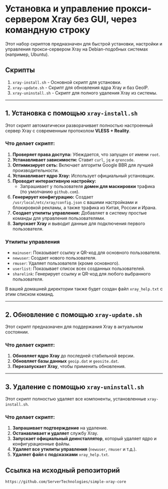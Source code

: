 # Установка и управление прокси-сервером Xray без GUI, через командную строку

Этот набор скриптов предназначен для быстрой установки, настройки и управления прокси-сервером Xray на Debian-подобных системах (например, Ubuntu).

## Скрипты

1.  `xray-install.sh` - Основной скрипт для установки.
2.  `xray-update.sh` - Скрипт для обновления ядра Xray и баз GeoIP.
3.  `xray-uninstall.sh` - Скрипт для полного удаления Xray из системы.

---

## 1. Установка с помощью `xray-install.sh`

Этот скрипт автоматически разворачивает полностью настроенный сервер Xray с современным протоколом **VLESS + Reality**.

### Что делает скрипт:

1.  **Проверяет права доступа:** Убеждается, что запущен от имени `root`.
2.  **Устанавливает зависимости:** Ставит `curl`, `jq` и `qrencode`.
3.  **Оптимизирует сеть:** Включает алгоритм Google BBR для лучшей производительности.
4.  **Устанавливает ядро Xray:** Использует официальный установщик.
5.  **Проводит интерактивную настройку:**
    *   Запрашивает у пользователя **домен для маскировки** трафика (по умолчанию `github.com`).
6.  **Генерирует конфигурацию:** Создает `/usr/local/etc/xray/config.json` с вашими настройками и блокировкой рекламы, а также трафика из Китая, России и Ирана.
7.  **Создает утилиты управления:** Добавляет в систему простые команды для управления пользователями.
8.  **Запускает Xray** и выводит данные для подключения первого пользователя.

### Утилиты управления

*   `mainuser`: Показывает ссылку и QR-код для основного пользователя.
*   `newuser`: Создает нового пользователя.
*   `rmuser`: Удаляет пользователя (кроме основного).
*   `userlist`: Показывает список всех созданных пользователей.
*   `sharelink`: Генерирует ссылку и QR-код для любого выбранного пользователя.

В вашей домашней директории также будет создан файл `xray_help.txt` с этим списком команд.

---

## 2. Обновление с помощью `xray-update.sh`

Этот скрипт предназначен для поддержания Xray в актуальном состоянии.

### Что делает скрипт:

1.  **Обновляет ядро Xray** до последней стабильной версии.
2.  **Обновляет базы данных** `geoip.dat` и `geosite.dat`.
3.  **Перезапускает Xray**, чтобы применить обновления.

---

## 3. Удаление с помощью `xray-uninstall.sh`

Этот скрипт полностью удаляет все компоненты, установленные `xray-install.sh`.

### Что делает скрипт:

1.  **Запрашивает подтверждение** на удаление.
2.  **Останавливает и удаляет** службу Xray.
3.  **Запускает официальный деинсталлятор**, который удаляет ядро и конфигурационные файлы.
4.  **Удаляет все утилиты управления** (`newuser`, `rmuser` и т.д.).
5.  **Удаляет файл с подсказками** `xray_help.txt`.

## Ссылка на исходный репозиторий
```
https://github.com/ServerTechnologies/simple-xray-core
```